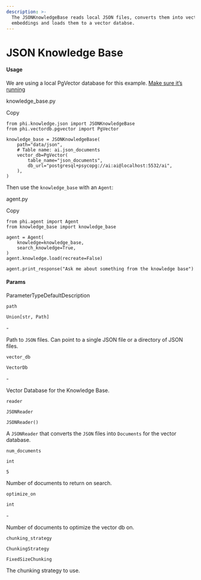 ```yaml
---
description: >-
  The JSONKnowledgeBase reads local JSON files, converts them into vector
  embeddings and loads them to a vector databse.
---
```


# JSON Knowledge Base

#### Usage <a href="#usage" id="usage"></a>

We are using a local PgVector database for this example. [Make sure it’s running](https://docs.phidata.com/vectordb/pgvector)

knowledge\_base.py

Copy

```
from phi.knowledge.json import JSONKnowledgeBase
from phi.vectordb.pgvector import PgVector

knowledge_base = JSONKnowledgeBase(
    path="data/json",
    # Table name: ai.json_documents
    vector_db=PgVector(
        table_name="json_documents",
        db_url="postgresql+psycopg://ai:ai@localhost:5532/ai",
    ),
)
```

Then use the `knowledge_base` with an `Agent`:

agent.py

Copy

```
from phi.agent import Agent
from knowledge_base import knowledge_base

agent = Agent(
    knowledge=knowledge_base,
    search_knowledge=True,
)
agent.knowledge.load(recreate=False)

agent.print_response("Ask me about something from the knowledge base")
```

#### [​](https://docs.phidata.com/knowledge/json#params)Params <a href="#params" id="params"></a>

ParameterTypeDefaultDescription

`path`

`Union[str, Path]`

\-

Path to `JSON` files. Can point to a single JSON file or a directory of JSON files.

`vector_db`

`VectorDb`

\-

Vector Database for the Knowledge Base.

`reader`

`JSONReader`

`JSONReader()`

A `JSONReader` that converts the `JSON` files into `Documents` for the vector database.

`num_documents`

`int`

`5`

Number of documents to return on search.

`optimize_on`

`int`

\-

Number of documents to optimize the vector db on.

`chunking_strategy`

`ChunkingStrategy`

`FixedSizeChunking`

The chunking strategy to use.

[\
](https://VixData.gitbook.io/VixData/documentation/knowledge/document-knowledge-base)
